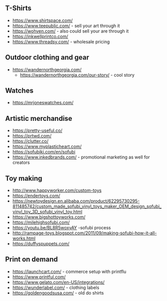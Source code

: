 

## T-Shirts
* https://www.shirtspace.com/
* https://www.teepublic.com/ - sell your art through it
* https://wohven.com/ - also could sell your are through it
* https://inkwellprintco.com/
* https://www.threadsy.com/ - wholesale pricing

## Outdoor clothing and gear
* https://wandernorthgeorgia.com/ 
    * https://wandernorthgeorgia.com/our-story/  - cool story 

## Watches
* https://mrjoneswatches.com/

## Artistic merchandise
* https://pretty-useful.co/
* https://prtwd.com/
* https://clutter.co/
* https://www.myplasticheart.com/
* https://sofubiki.com/en/sofubi
* https://www.inkedbrands.com/ - promotional marketing as well for creators

## Toy making
* http://www.happyworker.com/custom-toys
* https://endertoys.com/
* https://newtoydesign.en.alibaba.com/product/62295730295-811485742/custom_made_sofubi_vinyl_toys_maker_OEM_design_sofubi_vinyl_toy_3D_sofubi_vinyl_toy.html
* https://www.bigshottoyworks.com/
* https://milehighsofubi.com/
* https://youtu.be/BL8R5woxyAY -sofubi process
* http://rampage-toys.blogspot.com/2011/09/making-sofubi-how-it-all-works.html
* https://duffyspuppets.com/

## Print on demand
* https://launchcart.com/ - commerce setup with printflu
* https://www.printful.com/
* https://www.gelato.com/en-US/integrations/
* https://wunderlabel.com/ - clothing labels
* https://goldengoodsusa.com/ - old do shirts
  